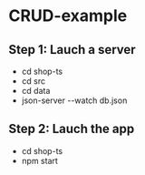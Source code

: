 # CRUD-example

## Step 1: Lauch a server

- cd shop-ts
- cd src
- cd data
- json-server --watch db.json


## Step 2: Lauch the app

- cd shop-ts
- npm start
